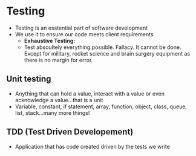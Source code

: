 # Testing

* Testing is an esstential part of software development
* We use it to ensure our code meets client requirements
  * **Exhaustive Testing:**
  * Test absoultely everything possible. Fallacy. It cannot be done. Except for military, rocket science and brain surgery equipment as there is no margin for error.

## Unit testing

* Anything that can hold a value, interact with a value or even acknowledge a value...that is a unit
* Variable, constant, if statement, array, function, object, class, queue, list, stack...many more things!

## TDD (Test Driven Developement)

* Application that has code created driven by the tests we write
